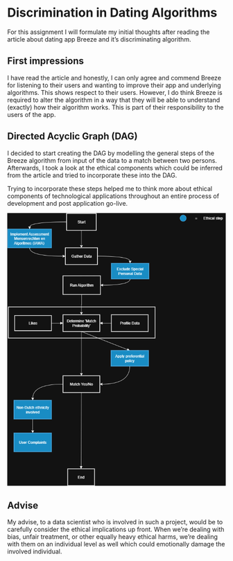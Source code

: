 # Discrimination in Dating Algorithms

For this assignment I will formulate my initial thoughts after reading the article about dating app Breeze and it’s discriminating algorithm.

## First impressions

I have read the article and honestly, I can only agree and commend Breeze for listening to their users and wanting to improve their app and underlying algorithms. This shows respect to their users. However, I do think Breeze is required to alter the algorithm in a way that they will be able to understand (exactly) how their algorithm works. This is part of their responsibility to the users of the app.

## Directed Acyclic Graph (DAG)

I decided to start creating the DAG by modelling the general steps of the Breeze algorithm from input of the data to a match between two persons. Afterwards, I took a look at the ethical components which could be inferred from the article and tried to incorporate these into the DAG.

Trying to incorporate these steps helped me to think more about ethical components of technological applications throughout an entire process of development and post application go-live.

![Directed Acyclic Graph](DAG.png "DAG Breeze App")

## Advise

My advise, to a data scientist who is involved in such a project, would be to carefully consider the ethical implications up front. When we’re dealing with bias, unfair treatment, or other equally heavy ethical harms, we’re dealing with them on an individual level as well which could emotionally damage the involved individual.